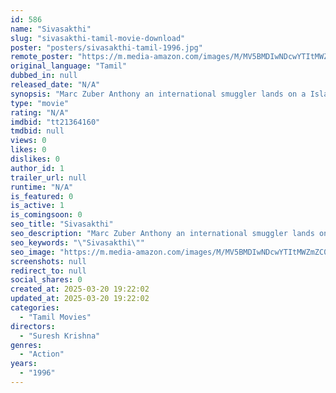 ```yaml
---
id: 586
name: "Sivasakthi"
slug: "sivasakthi-tamil-movie-download"
poster: "posters/sivasakthi-tamil-1996.jpg"
remote_poster: "https://m.media-amazon.com/images/M/MV5BMDIwNDcwYTItMWZmZC00Yzk1LWIwNzctYzI3MWY3YzQ1YWI5XkEyXkFqcGdeQXVyMjQ2MDI5ODE@._V1_SX300.jpg"
original_language: "Tamil"
dubbed_in: null
released_date: "N/A"
synopsis: "Marc Zuber Anthony an international smuggler lands on a Island and decides to continue his activities from there and threatens people around in the process he kills a respected village school teacher in front of his wife,son and d..."
type: "movie"
rating: "N/A"
imdbid: "tt21364160"
tmdbid: null
views: 0
likes: 0
dislikes: 0
author_id: 1
trailer_url: null
runtime: "N/A"
is_featured: 0
is_active: 1
is_comingsoon: 0
seo_title: "Sivasakthi"
seo_description: "Marc Zuber Anthony an international smuggler lands on a Island and decides to continue his activities from there and threatens people around in the process he kills a respected village school teacher in front of his wife,son and d..."
seo_keywords: "\"Sivasakthi\""
seo_image: "https://m.media-amazon.com/images/M/MV5BMDIwNDcwYTItMWZmZC00Yzk1LWIwNzctYzI3MWY3YzQ1YWI5XkEyXkFqcGdeQXVyMjQ2MDI5ODE@._V1_SX300.jpg"
screenshots: null
redirect_to: null
social_shares: 0
created_at: 2025-03-20 19:22:02
updated_at: 2025-03-20 19:22:02
categories:
  - "Tamil Movies"
directors:
  - "Suresh Krishna"
genres:
  - "Action"
years:
  - "1996"
---
```

